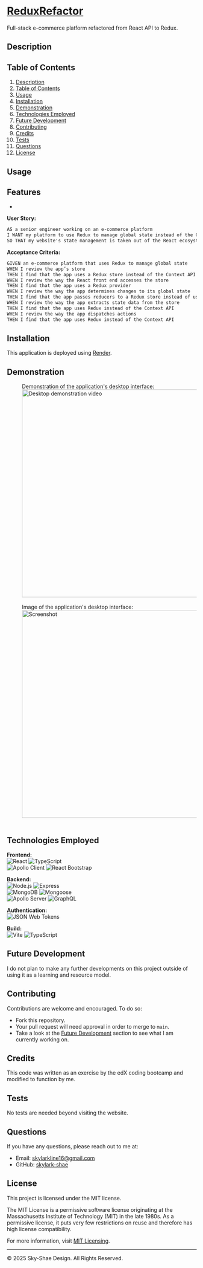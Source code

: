 # [ReduxRefactor](https://LINK)
Full-stack e-commerce platform refactored from React API to Redux.

## Description


## Table of Contents
1. [Description](#description)
2. [Table of Contents](#table-of-contents)
3. [Usage](#usage)
4. [Installation](#installation)
5. [Demonstration](#demonstration)
6. [Technologies Employed](#technologies-employed)
7. [Future Development](#future-development)
8. [Contributing](#contributing)
9. [Credits](#credits)
10. [Tests](#tests)
11. [Questions](#questions)
12. [License](#license)

## Usage
**Features**
- 
-

**User Story:**
```md
AS a senior engineer working on an e-commerce platform
I WANT my platform to use Redux to manage global state instead of the Context API
SO THAT my website's state management is taken out of the React ecosystem
```

**Acceptance Criteria:**
```md
GIVEN an e-commerce platform that uses Redux to manage global state
WHEN I review the app’s store
THEN I find that the app uses a Redux store instead of the Context API
WHEN I review the way the React front end accesses the store
THEN I find that the app uses a Redux provider
WHEN I review the way the app determines changes to its global state
THEN I find that the app passes reducers to a Redux store instead of using the Context API
WHEN I review the way the app extracts state data from the store
THEN I find that the app uses Redux instead of the Context API
WHEN I review the way the app dispatches actions
THEN I find that the app uses Redux instead of the Context API
```

## Installation
This application is deployed using [Render](https:FILL).

## Demonstration
   <div style="margin-left: 40px;">
   Demonstration of the application's desktop interface:<br/>
   <img src=".gif" alt="Desktop demonstration video" width="550"/>
   </div>
   <br/>

   <div style="margin-left: 40px;">
   Image of the application's desktop interface:<br/>
   <img src=".png" alt="Screenshot" width="550"/>
   </div>
   <br/>

## Technologies Employed
**Frontend:**  
   ![React](https://img.shields.io/badge/-React-20232A?logo=react&logoColor=61DAFB) 
   ![TypeScript](https://img.shields.io/badge/-TypeScript-3178C6?logo=typescript&logoColor=white)  
   ![Apollo Client](https://img.shields.io/badge/-Apollo%20Client-311C87?logo=apollographql&logoColor=white) 
   ![React Bootstrap](https://img.shields.io/badge/-React%20Bootstrap-563D7C?logo=bootstrap&logoColor=white)

**Backend:**  
   ![Node.js](https://img.shields.io/badge/-Node.js-339933?logo=node.js&logoColor=white) 
   ![Express](https://img.shields.io/badge/-Express-000000?logo=express&logoColor=white)  
   ![MongoDB](https://img.shields.io/badge/-MongoDB-47A248?logo=mongodb&logoColor=white) 
   ![Mongoose](https://img.shields.io/badge/-Mongoose-880000?logo=mongodb&logoColor=white)   
   ![Apollo Server](https://img.shields.io/badge/-Apollo%20Server-311C87?logo=apollographql&logoColor=white) 
   ![GraphQL](https://img.shields.io/badge/-GraphQL-E10098?logo=graphql&logoColor=white)

**Authentication:**  
   ![JSON Web Tokens](https://img.shields.io/badge/-JSON%20Web%20Tokens-000000?logo=jsonwebtokens&logoColor=white)

**Build:**  
   ![Vite](https://img.shields.io/badge/-Vite-646CFF?logo=vite&logoColor=white) 
   ![TypeScript](https://img.shields.io/badge/-TypeScript-3178C6?logo=typescript&logoColor=white)

## Future Development
I do not plan to make any further developments on this project outside of using it as a learning and resource model.

## Contributing
Contributions are welcome and encouraged. To do so:
- Fork this repository.  
- Your pull request will need approval in order to merge to `main`.  
- Take a look at the [Future Development](#future-development) section to see what I am currently working on.

## Credits
This code was written as an exercise by the edX coding bootcamp and modified to function by me.

## Tests
No tests are needed beyond visiting the website.

## Questions
If you have any questions, please reach out to me at:
- Email: [skylarkline16@gmail.com](mailto:skylarkline16@gmail.com)
- GitHub: [skylark-shae](https://github.com/skylark-shae)

## License

This project is licensed under the MIT license.

The MIT License is a permissive software license originating at the Massachusetts Institute of Technology (MIT) in the late 1980s. As a permissive license, it puts very few restrictions on reuse and therefore has high license compatibility.

For more information, visit [MIT Licensing](https://choosealicense.com/licenses/mit/).

---

© 2025 Sky-Shae Design. All Rights Reserved.
